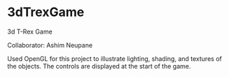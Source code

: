 # 3dTrexGame
3d T-Rex Game

Collaborator: Ashim Neupane

Used OpenGL for this project to illustrate lighting, shading, and textures of the objects. The controls are displayed at the start of the game.

